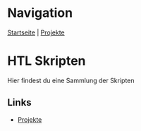 # Navigation

[Startseite](index.md) | [Projekte](projects.md)

# HTL Skripten

Hier findest du eine Sammlung der Skripten

## Links
- [Projekte](projects.md)
